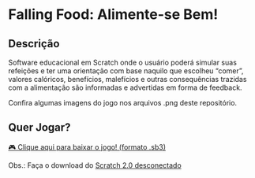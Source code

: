# Falling Food: Alimente-se Bem!

## Descrição
Software educacional em Scratch onde o usuário poderá simular suas refeições e ter uma orientação com base naquilo que escolheu “comer”, valores calóricos, benefícios, malefícios e outras consequências trazidas com a alimentação são informadas e advertidas em forma de feedback.

Confira algumas imagens do jogo nos arquivos .png deste repositório.

## Quer Jogar?
[🎮 Clique aqui para baixar o jogo! (formato .sb3)](https://github.com/anddre0/falling-food/raw/master/Falling%20Food_%20Alimente-se%20Bem!.sb3)

Obs.: Faça o download do [Scratch 2.0 desconectado](https://scratch.mit.edu/download/scratch2)
